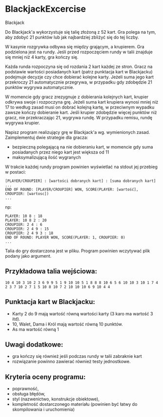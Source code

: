 BlackjackExcercise
==================

Blackjack 

Do Blackjack'a wykorzystuje się talię złożoną z 52 kart. Gra polega na tym, aby zdobyć 21 punktów lub jak najbardziej zbliżyć się do tej liczby.

W kasynie rozgrywka odbywa się między grającym, a krupierem. Gra podzielona jest na rundy. Jeśli przed rozpoczęciem rundy w talii znajduje się mniej niż 4 karty, gra kończy się.

Każda runda rozpoczyna się od rozdania 2 kart każdej ze stron. Gracz na podstawie wartości posiadanych kart (patrz punktacja kart w Blackjacku) podejmuje decyzje czy chce dobierać
kolejne karty. Jeżeli suma jego kart przekroczy 21 automatycznie przegrywa, w przypadku gdy zdobędzie 21 punktów wygrywa automatycznie. 

W momencie gdy gracz zrezygnuje z dobierania kolejnych kart, krupier odkrywa swoje i rozpoczyna grę. Jeżeli suma kart krupiera wynosi mniej niż 17 to według zasad musi on dobrać kolejną kartę, 
w przeciwnym wypadku zawsze kończy dobieranie kart. Jeśli krupier zdobędzie więcej punktów niż gracz, nie przekraczając 21, wygrywa rundę. W przypadku remisu, rundę wygrywa krupier.

Napisz program realizujący grę w Blackjack'a wg. wymienionych zasad. Zaimplementuj dwie strategie dla gracza:

 - bezpieczną polegającą na nie dobieraniu kart, w momencie gdy suma posiadanych przez niego kart jest większa od 11
 - maksymalizującą ilość wygranych

W trakcie każdej rundy program powinien wyświetlać na stdout jej przebieg w postaci:
   
    [PLAYER/CROUPIER] : [wartości dobranych kart] : [suma dobranych kart]
    ...
    END OF ROUND: [PLAYER/CROUPIER] WON, SCORE(PLAYER: [wartość], CROUPIER: [wartosc])
    ...
    
np:
    
    PLAYER: 10 8 : 18
    PLAYER: 10 8 2 : 20 
    CROUPIER: 2 4 : 6
    CROUPIER: 2 4 9 : 15
    CROUPIER: 2 4 9 3 : 18
    END OF ROUND: PLAYER WON, SCORE(PLAYER: 1, CROUPIER: 0)
    ...

Talia do gry dostarczona jest w pliku. Program powinien wczytywać plik podany jako argument.

Przykładowa talia wejściowa:
----------------------------

    10 4 10 3 10 2 3 6 9 9 5 1 9 10 10 5 1 8 8 8 10 6 5 6 10 10 3 10 1 7 4 2 3 7 10 2 7 1 5 10 8 10 7 2 10 10 10 6 9 10 4 4

Punktacja kart w Blackjacku:
----------------------------

 - Karty 2 do 9 mają wartość równą wartości karty (3 karo ma wartość 3 itd).
 - 10, Walet, Dama i Król mają wartość równą 10 punktów.
 - As ma wartość równą 1

Uwagi dodatkowe:
---------------

 - gra kończy się również jeśli podczas rundy w talii zabraknie kart
 - rozwiązanie powinno zawierać również testy jednostkowe.

Kryteria oceny programu:
------------------------

 - poprawność, 
 - obsługa błędów,
 - styl (nazwenictwo, konstrukcje obiektowe),
 - kompletność dostarczonego materiału (powinien być łatwy do skompilowania i uruchomienia)
